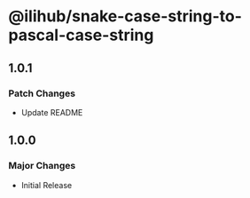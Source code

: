 # @ilihub/snake-case-string-to-pascal-case-string

## 1.0.1

### Patch Changes

- Update README

## 1.0.0

### Major Changes

- Initial Release
